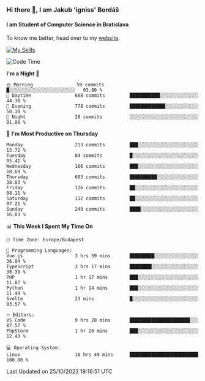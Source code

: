 ### Hi there 👋, I am Jakub 'igniss' Bordáš

#### I am Student of Computer Science in Bratislava
To know me better, head over to my [website](https://bordas.sk).

[![My Skills](https://skillicons.dev/icons?i=js,html,css,figma,svelte,java,kotlin,python,postgresql,typescript,nest,nodejs)](https://bordas.sk)


<!--START_SECTION:waka-->
![Code Time](http://img.shields.io/badge/Code%20Time-1%2C245%20hrs%2015%20mins-blue)

**I'm a Night 🦉** 

```text
🌞 Morning                59 commits          █░░░░░░░░░░░░░░░░░░░░░░░░   03.80 % 
🌆 Daytime                688 commits         ███████████░░░░░░░░░░░░░░   44.30 % 
🌃 Evening                778 commits         █████████████░░░░░░░░░░░░   50.10 % 
🌙 Night                  28 commits          ░░░░░░░░░░░░░░░░░░░░░░░░░   01.80 % 
```
📅 **I'm Most Productive on Thursday** 

```text
Monday                   213 commits         ███░░░░░░░░░░░░░░░░░░░░░░   13.72 % 
Tuesday                  84 commits          █░░░░░░░░░░░░░░░░░░░░░░░░   05.41 % 
Wednesday                166 commits         ███░░░░░░░░░░░░░░░░░░░░░░   10.69 % 
Thursday                 603 commits         ██████████░░░░░░░░░░░░░░░   38.83 % 
Friday                   126 commits         ██░░░░░░░░░░░░░░░░░░░░░░░   08.11 % 
Saturday                 112 commits         ██░░░░░░░░░░░░░░░░░░░░░░░   07.21 % 
Sunday                   249 commits         ████░░░░░░░░░░░░░░░░░░░░░   16.03 % 
```


📊 **This Week I Spent My Time On** 

```text
🕑︎ Time Zone: Europe/Budapest

💬 Programming Languages: 
Vue.js                   3 hrs 59 mins       █████████░░░░░░░░░░░░░░░░   36.84 % 
TypeScript               3 hrs 17 mins       ████████░░░░░░░░░░░░░░░░░   30.39 % 
PHP                      1 hr 17 mins        ███░░░░░░░░░░░░░░░░░░░░░░   11.87 % 
Python                   1 hr 14 mins        ███░░░░░░░░░░░░░░░░░░░░░░   11.49 % 
Svelte                   23 mins             █░░░░░░░░░░░░░░░░░░░░░░░░   03.57 % 

🔥 Editors: 
VS Code                  9 hrs 28 mins       ██████████████████████░░░   87.57 % 
PhpStorm                 1 hr 20 mins        ███░░░░░░░░░░░░░░░░░░░░░░   12.43 % 

💻 Operating System: 
Linux                    10 hrs 49 mins      █████████████████████████   100.00 % 
```


 Last Updated on 25/10/2023 19:16:51 UTC
<!--END_SECTION:waka-->
